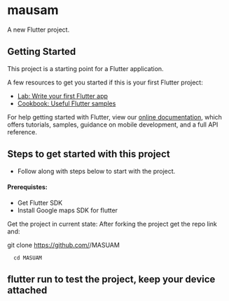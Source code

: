# mausam

A new Flutter project.

## Getting Started

This project is a starting point for a Flutter application.

A few resources to get you started if this is your first Flutter project:

- [Lab: Write your first Flutter app](https://flutter.dev/docs/get-started/codelab)
- [Cookbook: Useful Flutter samples](https://flutter.dev/docs/cookbook)

For help getting started with Flutter, view our
[online documentation](https://flutter.dev/docs), which offers tutorials,
samples, guidance on mobile development, and a full API reference.



## Steps to get started with this project
- Follow along with steps below to start with the project.

#### Prerequistes:
- Get Flutter SDK
- Install Google maps SDK for flutter
 
Get the project in current state:
After forking the project get the repo link and:

git clone https://github.com/<YOUR-USER-NAME>/MASUAM
```
  cd MASUAM
  ```
## flutter run  to test the project, keep your device attached
